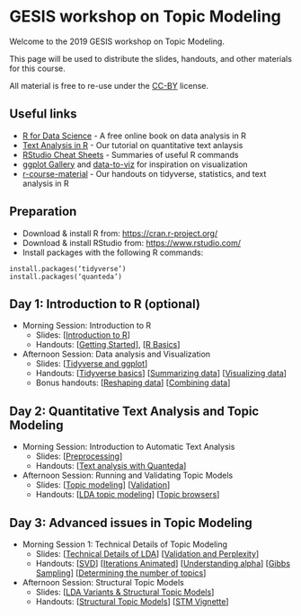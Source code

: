 # GESIS workshop on Topic Modeling

Welcome to the 2019 GESIS workshop on Topic Modeling.

This page will be used to distribute the slides, handouts, and other materials for this course.

All material is free to re-use under the [CC-BY](LICENSE.md) license. 

## Useful links

+ [R for Data Science](https://r4ds.had.co.nz) - A free online book on data analysis in R
+ [Text Analysis in R](http://vanatteveldt.com/p/welbers-text-r.pdf) - Our tutorial on quantitative text anlaysis
+ [RStudio Cheat Sheets](https://rstudio.com/resources/cheatsheets/) - Summaries of useful R commands
+ [ggplot Gallery](https://www.r-graph-gallery.com/ggplot2-package.html) and [data-to-viz](https://www.data-to-viz.com/) for inspiration on visualization
+ [r-course-material](https://github.com/ccs-amsterdam/r-course-material) - Our handouts on tidyverse, statistics, and text analysis in R

## Preparation

+ Download & install R from: https://cran.r-project.org/
+ Download & install RStudio from: https://www.rstudio.com/
+ Install packages with the following R commands:

```{r}
install.packages(‘tidyverse’)
install.packages(‘quanteda’)
```

## Day 1: Introduction to R (optional)

+ Morning Session: Introduction to R
  + Slides: [[Introduction to R](https://docs.google.com/presentation/d/1Dp6SN93-HqXOurZYkWRjM8TST1-OQGm6TpEnz1x-lHU/edit?usp=sharing)]
  + Handouts: 
    [[Getting Started](https://github.com/ccs-amsterdam/r-course-material/blob/master/tutorials/R_basics_1_getting_started_short.md)], 
    [[R Basics](https://github.com/ccs-amsterdam/r-course-material/blob/master/tutorials/R-tidy-4-basics.md)]
 + Afternoon Session: Data analysis and Visualization
   + Slides: [[Tidyverse and ggplot](https://docs.google.com/presentation/d/1-KExaoUYrWgaM__raFSaUnu0UKwIQ5icn8iVZgKHLU4/edit?usp=sharing)]
   + Handouts: 
     [[Tidyverse basics](https://github.com/ccs-amsterdam/r-course-material/blob/master/tutorials/R-tidy-5-transformation.md)]
     [[Summarizing data](https://github.com/ccs-amsterdam/r-course-material/blob/master/tutorials/R-tidy-5b-groupby.md)]
     [[Visualizing data](https://github.com/ccs-amsterdam/r-course-material/blob/master/tutorials/r-tidy-3_7-visualization.md)]
   + Bonus handouts: 
     [[Reshaping data](https://github.com/ccs-amsterdam/r-course-material/blob/master/tutorials/r-tidy-12-reshaping.md)]
     [[Combining data](https://github.com/ccs-amsterdam/r-course-material/blob/master/tutorials/R-tidy-13a-joining.md)]

## Day 2: Quantitative Text Analysis and Topic Modeling

+ Morning Session: Introduction to Automatic Text Analysis
  + Slides: 
	[[Preprocessing](https://docs.google.com/presentation/d/11MuZe1qVrOPNRnvFTP7ffT5E_AJM0Cly6r6nAxSC4bM/edit?usp=sharing)]
  + Handouts: 
	[[Text analysis with Quanteda](https://github.com/ccs-amsterdam/r-course-material/blob/master/tutorials/R_text_3_quanteda.md#step-1-importing-text-and-creating-a-quanteda-corpus)]
+ Afternoon Session: Running and Validating Topic Models
  + Slides: 
	[[Topic modeling](https://docs.google.com/presentation/d/1nRT5bmtkNDhcUATU61pW4TIuKQC59QMbjY8dpPEeMrQ/edit?usp=sharing)]
        [[Validation](https://docs.google.com/presentation/d/1VvckL6NGsh1Q_ekEAGqYoNCwLD1g1BmbSSsCKxnUqB8/edit?usp=sharing)]
  + Handouts: 
	[[LDA topic modeling](https://github.com/ccs-amsterdam/r-course-material/blob/master/tutorials/r_text_lda.md)]
	[[Topic browsers](https://github.com/ccs-amsterdam/r-course-material/blob/master/tutorials/R_text_topicbrowser.md)]

## Day 3: Advanced issues in Topic Modeling

+ Morning Session 1: Technical Details of Topic Modeling
  + Slides:
    [[Technical Details of LDA](https://docs.google.com/presentation/d/171QIqkYDo2fR48mkGmPeoeHkp58xhRDXXtcrOTh3l-o/edit?usp=sharing)]
    [[Validation and Perplexity](https://docs.google.com/presentation/d/1v46wjjlQifmHxlRerVUVAuZqosz-cjxFUtbqb3klRAs/edit?usp=sharing)]
  + Handouts: 
  [[SVD](https://github.com/ccs-amsterdam/r-course-material/blob/master/tutorials/SVD.md)] 
  [[Iterations Animated](https://github.com/ccs-amsterdam/r-course-material/blob/master/tutorials/gibbs_animate.R)]
  [[Understanding alpha](https://github.com/ccs-amsterdam/r-course-material/blob/master/tutorials/understanding_alpha.md)]
  [[Gibbs Sampling](https://github.com/ccs-amsterdam/r-course-material/blob/master/tutorials/gibbs.R)]
  [[Determining the number of topics](https://github.com/ccs-amsterdam/r-course-material/blob/master/tutorials/R_text_LDA_perplexity.md)]
+ Afternoon Session: Structural Topic Models
  + Slides: [[LDA Variants & Structural Topic Models](https://docs.google.com/presentation/d/1rp9BwFGJV0E56xCdQoQWfju46Yk4ix5uLYP-4MHfJ-Y/edit?usp=sharing)]
  + Handouts: [[Structural Topic Models](https://github.com/ccs-amsterdam/r-course-material/blob/master/tutorials/r_text_stm.md)]
    [[STM Vignette](https://github.com/bstewart/stm/blob/master/inst/doc/stmVignette.pdf?raw=true)]
